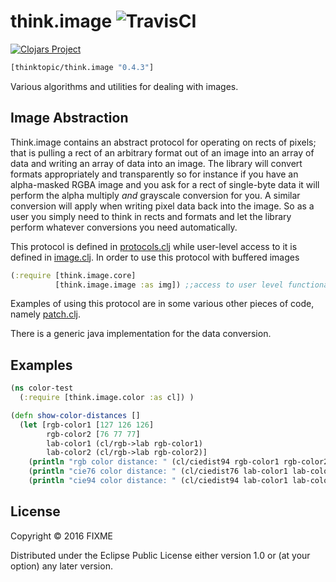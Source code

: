 # think.image ![TravisCI](https://api.travis-ci.org/thinktopic/think.image.svg?branch=master) 
[![Clojars Project](https://clojars.org/thinktopic/think.image/latest-version.svg)](https://clojars.org/thinktopic/think.image)

```clojure
[thinktopic/think.image "0.4.3"]
```

Various algorithms and utilities for dealing with images.

## Image Abstraction

Think.image contains an abstract protocol for operating on rects of pixels; that is pulling a rect of an arbitrary format
out of an image into an array of data and writing an array of data into an image.  The library will convert formats appropriately
and transparently so for instance if you have an alpha-masked RGBA image and you ask for a rect of single-byte data it will
perform the alpha multiply *and* grayscale conversion for you.  A similar conversion will apply when writing pixel data
back into the image.  So as a user you simply need to think in rects and formats and let the library perform whatever
conversions you need automatically.

This protocol is defined in [protocols.clj](src/think/image/protocols.clj) while user-level access to it is defined
in [image.clj](src/think/image/image.clj).  In order to use this protocol with buffered images
```clojure
(:require [think.image.core]
          [think.image.image :as img]) ;;access to user level functionality.
```



Examples of using this protocol are in some various other pieces of code, namely [patch.clj](src/think/image/patch.clj).

There is a generic java implementation for the data conversion.

## Examples

```clojure
(ns color-test
  (:require [think.image.color :as cl]) )

(defn show-color-distances []
  (let [rgb-color1 [127 126 126]
        rgb-color2 [76 77 77]
        lab-color1 (cl/rgb->lab rgb-color1)
        lab-color2 (cl/rgb->lab rgb-color2)]
    (println "rgb color distance: " (cl/ciedist94 rgb-color1 rgb-color2))
    (println "cie76 color distance: " (cl/ciedist76 lab-color1 lab-color2))
    (println "cie94 color distance: " (cl/ciedist94 lab-color1 lab-color2))))
```

## License

Copyright © 2016 FIXME

Distributed under the Eclipse Public License either version 1.0 or (at
your option) any later version.
